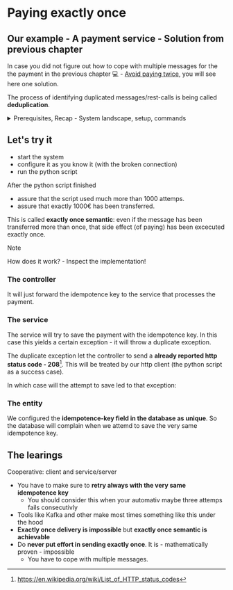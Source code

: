 # Paying exactly once

## Our example - A payment service - Solution from previous chapter

In case you did not figure out how to cope with multiple messages for the the payment in the previous chapter :computer: - [Avoid paying twice](https://github.com/in-der-kothe/exactly-once-semantics/tree/code/avoid-paying-twice), you will see here one solution.

The process of identifying duplicated messages/rest-calls is being called **deduplication**.

<details>
  <summary>Prerequisites, Recap - System landscape, setup, commands</summary>

## Prerequisites

See :computer: [A Naive payment system](https://github.com/in-der-kothe/exactly-once-semantics/tree/code/naive-payment-system)
  
### System landscape
![image](architecture.svg)

### REST-Services and known commands / REST-calls
- `payment.http` / [payment.http](https://github.com/in-der-kothe/exactly-once-semantics/blob/code/never-pay-too-little/payment.http)
  - use `STATS-Endpoint` to assure no money has been transferred
  - use `DIRECT-Payments-Endpoint` ONE time to transfer ONE €.
  - use `Delete all transactions` to delete all the money 💸
- `toxi.http` / [toxi.http](https://github.com/in-der-kothe/exactly-once-semantics/blob/code/never-pay-too-little/toxi.http)
  - use 'Configure Proxy' to configure the toxi proxy
  - `set upstream-reset-peer toxic` - a broken connection before the request reaches the payment services, with a likelyhood of 30%
  - `set downstream-reset-peer toxic` - a broken connection after the request should return to client, again with a likelyhood of 30%

### System setup -  not essential but maybe helpful
Make sure, all services are shutdown and the system is 'clear' to start again with a slightly different behaviour.

Setup your system as before:
```bash
./build-and-run-docker.sh
# or
./build-and-run-podman.sh

# you can skip this, when you still have the venv directory from the previous chapter and have activated that environment
python3 -m venv venv
source ./venv/bin/activate
pip install -r requirements.txt
```
</details>

## Let's try it

* start the system
* configure it as you know it (with the broken connection)
* run the python script

After the python script finished
* assure that the script used much more than 1000 attemps.
* assure that exactly 1000€ has been transferred.

This is called **exactly once semantic**: even if the message has been transferred more than once, that side effect (of paying) has been excecuted exactly once.

> [!NOTE]
> How does it work? - Inspect the implementation!

### The controller

It will just forward the idempotence key to the service that processes the payment.

### The service

The service will try to save the payment with the idempotence key. In this case this yields a certain exception - it will throw a duplicate exception. 

The duplicate exception let the controller to send a **already reported http status code - 208**[^1]. This will be treated by our http client (the python script as a success case).

In which case will the attempt to save led to that exception:

### The entity

We configured the **idempotence-key field in the database as unique**. So the database will complain when we attemd to save the very same idempotence key.

## The learings

Cooperative: client and service/server
- You have to make sure to **retry always with the very same idempotence key**
  - You should consider this when your automativ maybe three attemps fails consecutivly
- Tools like Kafka and other make most times something like this under the hood
- **Exactly once delivery is impossible** but **exactly once semantic is achievable**
- Do **never put effort in sending exactly once**. It is - mathematically proven - impossible
  - You have to cope with multiple messages.

[^1]: https://en.wikipedia.org/wiki/List_of_HTTP_status_codes
